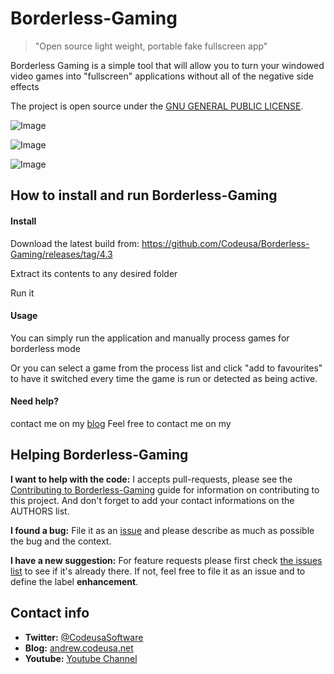 # Borderless-Gaming
> "Open source light weight, portable fake fullscreen app"

Borderless Gaming is a simple tool that will allow you to turn your windowed video games into "fullscreen" applications without all of the negative side effects

The project is open source under the [GNU GENERAL PUBLIC LICENSE](https://github.com/Codeusa/Borderless-Gaming/blob/master/LICENSE).


![Image](http://i.imgur.com/raYobk3.png)

![Image](http://i.imgur.com/JZ1malK.jpg)

![Image](http://i.imgur.com/kRmOysJ.jpg)

## How to install and run Borderless-Gaming

#### Install

Download the latest build from: https://github.com/Codeusa/Borderless-Gaming/releases/tag/4.3


Extract its contents to any desired folder

Run it

#### Usage
You can simply run the application and manually process games for borderless mode 

Or you can select a game from the process list and click "add to favourites" to have it switched every time the game is run or detected as being active.

#### Need help?
contact me on my [blog](http://andrew.codeusa.net/ask)
Feel free to contact me on my 

## Helping Borderless-Gaming 

**I want to help with the code:** I accepts pull-requests, please see the [Contributing to Borderless-Gaming](https://github.com/Codeusa/Borderless-Gaming/blob/master/CONTRIBUTING.md) guide for information on contributing to this project. And don't forget to add your contact informations on the AUTHORS list.

**I found a bug:** File it as an [issue](https://github.com/Codeusa/Borderless-Gaming/issues) and please describe as much as possible the bug and the context.

**I have a new suggestion:** For feature requests please first check [the issues list](https://github.com/Codeusa/Borderless-Gaming/issues) to see if it's already there. If not, feel free to file it as an issue and to define the label **enhancement**.

## Contact info

* **Twitter:** [@CodeusaSoftware](https://twitter.com/codeusasoftware)
* **Blog:** [andrew.codeusa.net](http://andrew.codeusa.net)
* **Youtube:** [Youtube Channel](http://www.youtube.com/channel/codeusasoftware)
